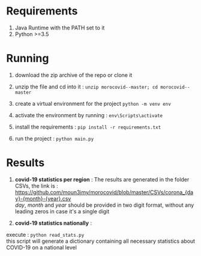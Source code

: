# Requirements 
1. Java Runtime with the PATH set to it
2. Python >=3.5

# Running
1. download the zip archive of the repo or clone it
2. unzip the file and cd into it : 
```unzip morocovid--master; cd morocovid--master```
3. create a virtual environment for the project
 ```python -m venv env```

4. activate the environment by running :
```env\Scripts\activate```

5. install the requirements : 
```pip install -r requirements.txt```

6. run the project : 
```python main.py```

# Results

1. **covid-19 statistics per region** :
The results are generated in the folder CSVs, 
the link is : https://github.com/moun3imy/morocovid/blob/master/CSVs/corona_{day}-{month}-{year}.csv  
*day*, *month* and *year* should be provided in two digit format, without any leading zeros in case it's a single digit

2. **covid-19 statistics nationally** :

execute : ```python read_stats.py ```  
this script will generate a dictionary containing all necessary statistics about COVID-19 on a national level

